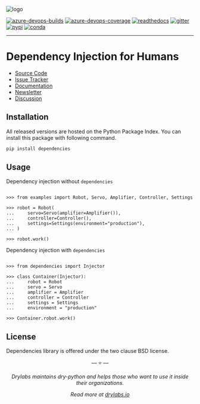 ![logo](https://raw.githubusercontent.com/dry-python/brand/master/logo/dependencies.png)

[![azure-devops-builds](https://img.shields.io/azure-devops/build/dry-python/dependencies/2?style=flat-square)](https://dev.azure.com/dry-python/dependencies/_build/latest?definitionId=2&branchName=master)
[![azure-devops-coverage](https://img.shields.io/azure-devops/coverage/dry-python/dependencies/2?style=flat-square)](https://dev.azure.com/dry-python/dependencies/_build/latest?definitionId=2&branchName=master)
[![readthedocs](https://img.shields.io/readthedocs/dependencies?style=flat-square)](https://dependencies.readthedocs.io/en/latest/?badge=latest)
[![gitter](https://img.shields.io/gitter/room/dry-python/dependencies?style=flat-square)](https://gitter.im/dry-python/dependencies)
[![pypi](https://img.shields.io/pypi/v/dependencies?style=flat-square)](https://pypi.python.org/pypi/dependencies/)
[![conda](https://img.shields.io/conda/vn/conda-forge/dependencies?style=flat-square)](https://anaconda.org/conda-forge/dependencies)

---

# Dependency Injection for Humans

- [Source Code](https://github.com/dry-python/dependencies)
- [Issue Tracker](https://github.com/dry-python/dependencies/issues)
- [Documentation](https://dependencies.readthedocs.io/en/latest/)
- [Newsletter](https://twitter.com/dry_py)
- [Discussion](https://gitter.im/dry-python/dependencies)

## Installation

All released versions are hosted on the Python Package Index. You can
install this package with following command.

```bash
pip install dependencies
```

## Usage

Dependency injection without `dependencies`

```pycon

>>> from examples import Robot, Servo, Amplifier, Controller, Settings

>>> robot = Robot(
...     servo=Servo(amplifier=Amplifier()),
...     controller=Controller(),
...     settings=Settings(environment="production"),
... )

>>> robot.work()

```

Dependency injection with `dependencies`

```pycon

>>> from dependencies import Injector

>>> class Container(Injector):
...     robot = Robot
...     servo = Servo
...     amplifier = Amplifier
...     controller = Controller
...     settings = Settings
...     environment = "production"

>>> Container.robot.work()

```

## License

Dependencies library is offered under the two clause BSD license.

<p align="center">&mdash; ⭐️ &mdash;</p>
<p align="center"><i>Drylabs maintains dry-python and helps those who want to use it inside their organizations.</i></p>
<p align="center"><i>Read more at <a href="https://drylabs.io">drylabs.io</a></i></p>

